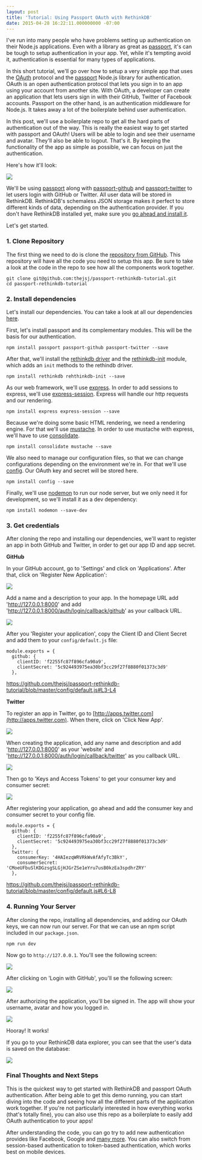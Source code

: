 ```yaml
---
layout: post
title: 'Tutorial: Using Passport OAuth with RethinkDB'
date: 2015-04-28 16:22:11.000000000 -07:00
---
```

I've run into many people who have problems setting up authentication on their Node.js applications. Even with a library as great as [passport](http://passportjs.org/), it's can be tough to setup authentication in your app. Yet, while it's tempting avoid it, authentication is essential for many types of applications.

In this short tutorial, we'll go over how to setup a very simple app that uses the [OAuth](http://en.wikipedia.org/wiki/OAuth) protocol and the [passport](http://passportjs.org/) Node.js library for authentication. OAuth is an open authentication protocol that lets you sign in to an app using your account from another site. With OAuth, a developer can create an application that lets users sign in with their GitHub, Twitter of Facebook accounts. Passport on the other hand, is an authentication middleware for Node.js. It takes away a lot of the boilerplate behind user authentication.

In this post, we'll use a boilerplate repo to get all the hard parts of authentication out of the way. This is really the easiest way to get started with passport and OAuth! Users will be able to login and see their username and avatar. They'll also be able to logout. That's it. By keeping the functionality of the app as simple as possible, we can focus on just the authentication.

Here's how it'll look:

![](/assets/images/2015/04/Screen-Shot-2015-04-29-at-12-43-58-PM-1.png)

We'll be using [passport](https://www.npmjs.com/package/passport) along with [passport-github](https://github.com/jaredhanson/passport-github) and [passport-twitter](https://github.com/jaredhanson/passport-twitter) to let users login with GitHub or Twitter. All user data will be stored in RethinkDB. RethinkDB's schemaless JSON storage makes it perfect to store different kinds of data, depending on the authentication provider. If you don't have RethinkDB installed yet, make sure you [go ahead and install it](http://rethinkdb.com/docs/install/).

Let's get started.

###  1. Clone Repository

The first thing we need to do is clone the [repository from GitHub](https://github.com/thejsj/passport-rethinkdb-tutorial). This repository will have all the code you need to setup this app. Be sure to take a look at the code in the repo to see how all the components work together.

```
git clone git@github.com:thejsj/passport-rethinkdb-tutorial.git
cd passport-rethinkdb-tutorial
```

### 2. Install dependencies

Let's install our dependencies. You can take a look at all our dependencies [here](https://github.com/thejsj/passport-rethinkdb-tutorial/blob/master/package.json).

First, let's install passport and its complementary modules. This will be the basis for our authentication.

```
npm install passport passport-github passport-twitter --save
```

After that, we'll install the [rethinkdb driver](https://www.npmjs.com/package/rethinkdb) and the [rethinkdb-init](https://www.npmjs.com/package/rethinkdb-init) module, which adds an `init` methods to the rethindb driver.

```
npm install rethinkdb rehthinkdb-init --save
```

As our web framework, we'll use [express](https://www.npmjs.com/package/express). In order to add sessions to express, we'll use [express-session](https://www.npmjs.com/package/express-session). Express will handle our http requests and our rendering.

```
npm install express express-session --save
```

Because we're doing some basic HTML rendering, we need a rendering engine. For that we'll use [mustache](https://www.npmjs.com/package/mustache). In order to use mustache with express, we'll have to use [consolidate](https://www.npmjs.com/package/consolidate).

```
npm install consolidate mustache --save
```
We also need to manage our configuration files, so that we can change configurations depending on the environment we're in. For that we'll use [config](https://www.npmjs.com/package/config). Our OAuth key and secret will be stored here.

```
npm install config --save
```

Finally, we'll use [nodemon](https://www.npmjs.com/package/nodemon) to run our node server, but we only need it for development, so we'll install it as a dev dependency:

```
npm install nodemon --save-dev
```

### 3. Get credentials

After cloning the repo and installing our dependencies, we'll want to register an app in both GitHub and Twitter, in order to get our app ID and app secret.

**GitHub**

In your GitHub account, go to 'Settings' and click on 'Applications'. After that, click on 'Register New Application':

![](/assets/images/2015/04/Screen-Shot-2015-04-29-at-10-33-51-AM.png)

Add a name and a description to your app. In the homepage URL add 'http://127.0.0.1:8000' and add 'http://127.0.0.1:8000/auth/login/callback/github' as your callback URL.

![](/assets/images/2015/04/Screen-Shot-2015-04-29-at-10-36-01-AM.png)

After you 'Register your application', copy the Client ID and Client Secret and add them to your `config/default.js` file:

```
module.exports = {
  github: {
    clientID: 'f2255fc87f896cfa90a9',
    clientSecret: '5c924493975ea30bf3cc29f27f8880f01373c3d9'
  },
```

https://github.com/thejsj/passport-rethinkdb-tutorial/blob/master/config/default.js#L3-L4

**Twitter**

To register an app in Twitter, go to [http://apps.twitter.com](http://apps.twitter.com). When there, click on 'Click New App'.

![](/assets/images/2015/04/Screen-Shot-2015-04-28-at-3-23-49-PM.png)

When creating the application, add any name and description and add 'http://127.0.0.1:8000' as your 'website' and 'http://127.0.0.1:8000/auth/login/callback/twitter' as you callback URL.

![](/assets/images/2015/04/Screen-Shot-2015-04-28-at-3-23-13-PM.png)

Then go to 'Keys and Access Tokens' to get your consumer key and consumer secret:

![](/assets/images/2015/04/Screen-Shot-2015-04-29-at-11-02-41-AM.png)

After registering your application, go ahead and add the consumer key and consumer secret to your config file.

```
module.exports = {
  github: {
    clientID: 'f2255fc87f896cfa90a9',
    clientSecret: '5c924493975ea30bf3cc29f27f8880f01373c3d9'
  },
  twitter: {
    consumerKey: '4HAIezqWRVRkWvAfAfyTc3BkY',
    consumerSecret: 'CMoeUFbuSlKDGzsgSLGjHJGrZSe1eYru7usB0kzEa3spdhrZRY'
  },
```
https://github.com/thejsj/passport-rethinkdb-tutorial/blob/master/config/default.js#L6-L8

### 4. Running Your Server

After cloning the repo, installing all dependencies, and adding our OAuth keys, we can now run our server. For that we can use an npm script included in our `package.json`.

```
npm run dev
```

Now go to `http://127.0.0.1`. You'll see the following screen:

![](/assets/images/2015/04/Screen-Shot-2015-04-29-at-11-09-56-AM.png)

After clicking on 'Login with GitHub', you'll se the following screen:

![](/assets/images/2015/04/Screen-Shot-2015-04-29-at-11-11-10-AM.png)

After authorizing the application, you'll be signed in. The app will show your username, avatar and how you logged in.

![](/assets/images/2015/04/Screen-Shot-2015-04-29-at-12-43-58-PM.png)

Hooray! It works!

If you go to your RethinkDB data explorer, you can see that the user's data is saved on the database:

![](/assets/images/2015/04/Screen-Shot-2015-04-29-at-12-48-21-PM.png)

### Final Thoughts and Next Steps

This is the quickest way to get started with RethinkDB and passport OAuth authentication. After being able to get this demo running, you can start diving into the code and seeing how all the different parts of the application work together. If you're not particularly interested in how everything works (that's totally fine), you can also use this repo as a boilerplate to easily add OAuth authentication to your apps!

After understanding the code, you can go try to add new authentication provides like Facebook, Google and [many more](http://passportjs.org/guide/providers/). You can also switch from session-based authentication to token-based authentication, which works best on mobile devices. 
